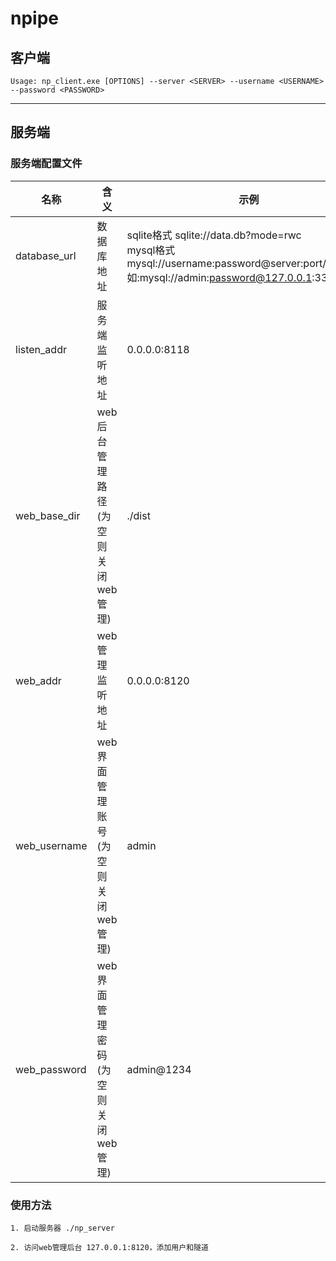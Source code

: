 # npipe



## 客户端

```
Usage: np_client.exe [OPTIONS] --server <SERVER> --username <USERNAME> --password <PASSWORD>
```

------



## 服务端

### 服务端配置文件

| 名称         | 含义                                | 示例                                                         |
| ------------ | ----------------------------------- | ------------------------------------------------------------ |
| database_url | 数据库地址                          | sqlite格式 sqlite://data.db?mode=rwc<br />mysql格式 mysql://username:password@server:port/dbname, 如:mysql://admin:password@127.0.0.1:3306/npipe |
| listen_addr  | 服务端监听地址                      | 0.0.0.0:8118                                                 |
| web_base_dir | web后台管理路径 (为空则关闭web管理) | ./dist                                                       |
| web_addr     | web管理监听地址                     | 0.0.0.0:8120                                                 |
| web_username | web界面管理账号 (为空则关闭web管理) | admin                                                        |
| web_password | web界面管理密码 (为空则关闭web管理) | admin@1234                                                   |

### 使用方法

```
1. 启动服务器 ./np_server

2. 访问web管理后台 127.0.0.1:8120，添加用户和隧道
```







